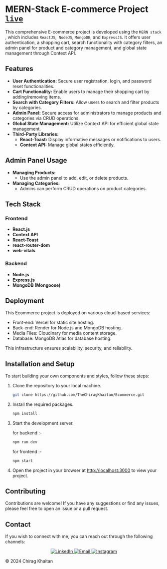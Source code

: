 # MERN-Stack E-commerce Project  [```live```](https://chirag-khaitan-ecommerce.vercel.app)

This comprehensive E-commerce project is developed using the ```MERN stack``` , which includes ```ReactJS```,``` NodeJS```, ```MongoDB```, and ```ExpressJS```. It offers user authentication, a shopping cart, search functionality with category filters, an admin panel for product and category management, and global state management through Context API.

## Features

- **User Authentication:** Secure user registration, login, and password reset functionalities.
- **Cart Functionality:** Enable users to manage their shopping cart by adding/removing items.
- **Search with Category Filters:** Allow users to search and filter products by categories.
- **Admin Panel:** Secure access for administrators to manage products and categories via CRUD operations.
- **Global State Management:** Utilize Context API for efficient global state management.
- **Third-Party Libraries:**
  - **React-Toast:** Display informative messages or notifications to users.
  - **Context API:** Manage global states efficiently.


## Admin Panel Usage

- **Managing Products:**
  - Use the admin panel to add, edit, or delete products.
- **Managing Categories:**
  - Admins can perform CRUD operations on product categories.
 
  
## Tech Stack

### Frontend

- **React.js**
- **Context API**
- **React-Toast**
- **react-router-dom**
- **web-vitals**

### Backend

- **Node.js**
- **Express.js**
- **MongoDB (Mongoose)**

## Deployment

This Ecommerce project is deployed on various cloud-based services:

- Front-end: Vercel for static site hosting.
- Back-end: Render for Node.js and MongoDB hosting.
- Media Files: Cloudinary for media content storage.
- Database: MongoDB Atlas for database hosting.

This infrastructure ensures scalability, security, and reliability.

## Installation and Setup

To start building your own components and styles, follow these steps:

1. Clone the repository to your local machine.
    ```sh
    git clone https://github.com/TheChiragKhaitan/Ecommerce.git
    ```

1. Install the required packages.
    ```sh
    npm install
    ```

1. Start the development server.
   
    for backend :-
    ```sh
    npm run dev 
    ```
    for frontend :-
    ```sh
    npm start 
    ```
    
1. Open the project in your browser at [http://localhost:3000](http://localhost:3000) to view your project.

## Contributing

Contributions are welcome! If you have any suggestions or find any issues, please feel free to open an issue or a pull request. 


## Contact

If you wish to connect with me, you can reach out through the following channels:

<div align="center">
  <a href="https://www.linkedin.com/in/chirag-khaitan" target="_blank">
    <img alt="LinkedIn" src="https://img.shields.io/badge/linkedin%20-%230077B5.svg?&style=for-the-badge&logo=linkedin&logoColor=white" />
  </a>
  
  <a href="mailto:chiragkhaitan2014@gmail.com" target="_blank">
    <img alt="Email" src="https://img.shields.io/badge/Gmail-D14836?style=for-the-badge&logo=gmail&logoColor=white" />
  </a>
  
  <a href="https://www.instagram.com/thechiragkhaitan" target="_blank">
    <img alt="Instagram" src="https://img.shields.io/badge/Instagram-%23E4405F?style=for-the-badge&logo=instagram&logoColor=white" />
  </a>
</div>


© 2024 Chirag Khaitan

